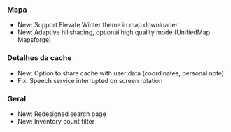 ### Mapa
- New: Support Elevate Winter theme in map downloader
- New: Adaptive hillshading, optional high quality mode (UnifiedMap Mapsforge)

### Detalhes da cache
- New: Option to share cache with user data (coordinates, personal note)
- Fix: Speech service interrupted on screen rotation

### Geral
- New: Redesigned search page
- New: Inventory count filter
